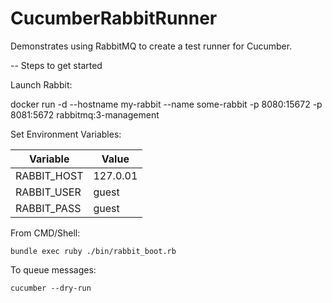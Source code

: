 # CucumberRabbitRunner
Demonstrates using RabbitMQ to create a test runner for Cucumber.

-- Steps to get started

Launch Rabbit:

docker run -d --hostname my-rabbit --name some-rabbit -p 8080:15672 -p 8081:5672 rabbitmq:3-management

Set Environment Variables:

| Variable | Value |
|---|---|
| RABBIT_HOST | 127.0.01 |
| RABBIT_USER | guest |
| RABBIT_PASS | guest |

From CMD/Shell:
```
bundle exec ruby ./bin/rabbit_boot.rb
```

To queue messages:
```
cucumber --dry-run
```
